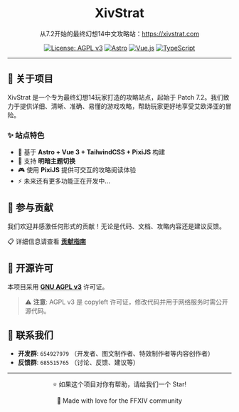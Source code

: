 <div align="center">
  <h1>XivStrat</h1>
  <p>从7.2开始的最终幻想14中文攻略站：<a href="https://xivstrat.com">https://xivstrat.com</a></p>

[![License: AGPL v3](https://img.shields.io/badge/License-AGPL%20v3-blue.svg)](https://www.gnu.org/licenses/agpl-3.0)
[![Astro](https://img.shields.io/badge/Astro-FF5D01?logo=astro&logoColor=white)](https://astro.build)
[![Vue.js](https://img.shields.io/badge/Vue.js-4FC08D?logo=vue.js&logoColor=white)](https://vuejs.org/)
[![TypeScript](https://img.shields.io/badge/TypeScript-007ACC?logo=typescript&logoColor=white)](https://www.typescriptlang.org/)

</div>

---

## 📖 关于项目

XivStrat 是一个专为最终幻想14玩家打造的攻略站点，起始于 Patch 7.2。我们致力于提供详细、清晰、准确、易懂的游戏攻略，帮助玩家更好地享受艾欧泽亚的冒险。

### ✨ 站点特色

- 🚀 基于 **Astro + Vue 3 + TailwindCSS + PixiJS** 构建
- 🌙 支持 **明暗主题切换**
- 🎮 使用 **PixiJS** 提供可交互的攻略阅读体验
- ⚡ 未来还有更多功能正在开发中...

## 🤝 参与贡献

我们欢迎并感激任何形式的贡献！无论是代码、文档、攻略内容还是建议反馈。

📋 详细信息请查看 **[贡献指南](CONTRIBUTING.md)**

## 📄 开源许可

本项目采用 [**GNU AGPL v3**](LICENSE.txt) 许可证。

> ⚠️ **注意**: AGPL v3 是 copyleft 许可证，修改代码并用于网络服务时需公开源代码。

## 💬 联系我们

- **开发群**: `654927979` （开发者、图文制作者、特效制作者等内容创作者）
- **反馈群**: `685515765` （讨论、反馈、建议等）

---

<div align="center">
  <p>⭐ 如果这个项目对你有帮助，请给我们一个 Star!</p>
  <p>💖 Made with love for the FFXIV community</p>
</div>
